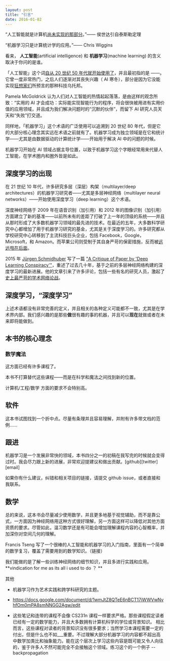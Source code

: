 ```yaml
---
layout: post
title: "引言"
date: 2016-01-02
---
```



“人工智能就是计算机[尚未实现的那部分](https://en.wikipedia.org/wiki/AI_effect)。”—— 侯世达引自泰斯勒定理

“机器学习只是计算统计学的应用。”—— Chris Wiggins



看来， **人工智能**(artificial intelligence) 和 **机器学习**(machine learning) 的含义取决于你问的是谁。

「人工智能」这个词[自从 20 世纪 50 年代就开始使用了](https://en.wikipedia.org/wiki/History_of_artificial_intelligence)，并且最初指的是 ——。它曾一度非常热门，之后人们逐渐对其丧失兴趣（ AI 寒冬），部分是因为它没能实现[狂想家们](https://en.wikipedia.org/wiki/The_Singularity_Is_Near)所预言的那种科技乌托邦。

Pamela McGoldrick 认为人们对人工智能的热情起起落落，是由这样的观念所致：“实用的 AI 才会成功：实际能实现智能行为的程序，将会很快被用进有实用价值的应用领域，并且成为我们解决问题时的“沉默的伙伴”，而留下 AI 研究人员天天和“失败”打交道。

同样地，「机器学习」这个术语的广泛使用可以追溯到 20 世纪 80 年代，但是它的大部分核心理念其实远在术语之前就有了。机器学习成为独立领域是在它和统计学——尤其是由数据驱动的计算统计学——开始用于解决 AI 中的问题的时候。

机器学习开始在 AI 领域占据主导位置，以致于机器学习这个字眼经常用来代替人工智能，在学术圈内和圈外皆是如此。

## 深度学习的出现

在 21 世纪 10 年代，许多研究多层（深层）构架（multilayer/deep architectures）的机器学习研究者——尤其是多层神经网络（multilayer neural networks）——开始使用深度学习（deep learning）这个术语。

深度神经网络于 2009 年在语音识别（加引用）和 2012 年的图像识别（加引用）方面建立了新的基准——以前所未有的差距了打破了上一年的顶级的系统——并且从那时形成了大多数机器学习领域的最先进的技术。在最近的五年，大多数科学研究中心都增加了用于机器学习研究的基金，尤其是关于深度学习的。许多研究都从学校研究中心转移到了主流科技巨头企业，包括 Facebook，Google，Microsoft，和 Amazon。而苹果公司则受制于其自身严苛的保密措施，反而被[远远甩在后面](http://www.bloomberg.com/news/articles/2015-10-29/apple-s-secrecy-hurts-its-ai-software-development)。

2015 年 [Jürgen Schmidhuber](http://people.idsia.ch/~juergen/) 写了一篇 [\"A
Critique of Paper by \'Deep Learning Conspiracy\'\"](http://people.idsia.ch/~juergen/deep-learning-conspiracy.html)，重述了过去几十年，基于之前的多层神经网络构建的深度学习的最新进展。他的文章引来了许多评论，包括一些有名的研究人员，激起了[史上最严苛的学术网络论战](https://plus.google.com/100849856540000067209/posts/9BDtGwCDL7D)。

## 深度学习，“深度学习”

上述术语都没有非常完善的定义，并且相关的各种定义可能都不一致，尤其是在学术界内部。我们感兴趣的是那些**做**很有趣的事的机器，并且可以**现在**就做或者在未来即将能做到。

## 本书的核心理念

### 数学魔法

这方面已经有许多课程了。

本书不打算替代这些课程——而是在科学和魔法之间找到新的位置。

计算机/工程/数学 方面的要求不会特别高。

## 软件

这本书试图找到一个折中点。尽量有条理并且容易理解，并附有许多带文档的范例……


## 跟进

机器学习是一个发展非常快的领域，本书四分之一的初稿在我写完的时候就会变得过时。我会尽力跟上新的进展，非常欢迎提建议和做出贡献。[github][twitter][email]

如果你有什么建议，纠错和相关项目的链接，请提交 github issue，或者直接和我联系。

## 数学

总的来说，这本书会尽量减少使用数学，并且更多地基于视觉辅助，而不是靠公式，一方面因为神经网络用这种方式很好理解，另一方面这样可以降低对其他方面资质的要求。尽管如此，温习数学还是有可能会增加理解课程内容的心智概率，并加深你对空间几何的理解。

Francis Tseng 写了一个很棒的人工智能和机器学习的入门指南，里面有一个简单的数学复习，覆盖了需要用到的数学知识。（链接）

我们能做的是了解一些训练神经网络的细节知识，并且多进行实践和应用。**vindication for me as its all i used to do ？
**


其他  
- 机器学习作为艺术实践和跨学科研究的主题。
 - https://docs.google.com/document/d/1wmJtZ8QTeE6nBCT17iWWVwNvhfOm0mPA8smNNGG2Agw/edit


- 这些笔记和连带的课程不会像 CS231n 课程一样要求严格。那些课程假定读者已经有一定的数学能力，并且大多数拥有计算机科学的学位或背景知识。
相比而言，这些课程对读者的背景知识没有很多要求；当然学习本课程需要一定的付出，但是什么也不如___重要。不过理解大部分机器学习的内容都不超出高中数学加类比和抽象能力。能在这个层次上学习这些内容是既可能又令人向往的，鉴于许多人不然可能完全不会接触这个领域。练习这个的一个例子 -- backpropagation